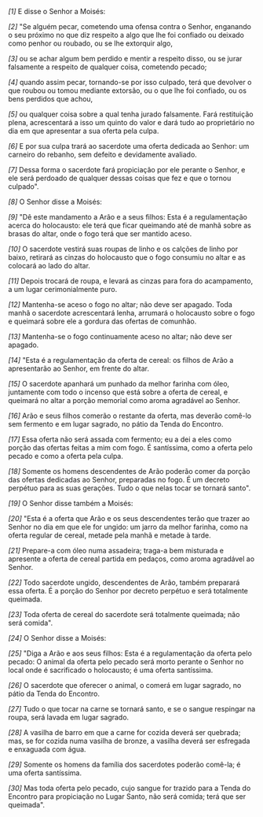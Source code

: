 *[1]* E disse o Senhor a Moisés:

*[2]* "Se alguém pecar, cometendo uma ofensa contra o Senhor, enganando o seu próximo no que diz respeito a algo que lhe foi confiado ou deixado como penhor ou roubado, ou se lhe extorquir algo,

*[3]* ou se achar algum bem perdido e mentir a respeito disso, ou se jurar falsamente a respeito de qualquer coisa, cometendo pecado;

*[4]* quando assim pecar, tornando-se por isso culpado, terá que devolver o que roubou ou tomou mediante extorsão, ou o que lhe foi confiado, ou os bens perdidos que achou,

*[5]* ou qualquer coisa sobre a qual tenha jurado falsamente. Fará restituição plena, acrescentará a isso um quinto do valor e dará tudo ao proprietário no dia em que apresentar a sua oferta pela culpa.

*[6]* E por sua culpa trará ao sacerdote uma oferta dedicada ao Senhor: um carneiro do rebanho, sem defeito e devidamente avaliado.

*[7]* Dessa forma o sacerdote fará propiciação por ele perante o Senhor, e ele será perdoado de qualquer dessas coisas que fez e que o tornou culpado".

*[8]* O Senhor disse a Moisés:

*[9]* "Dê este mandamento a Arão e a seus filhos: Esta é a regulamentação acerca do holocausto: ele terá que ficar queimando até de manhã sobre as brasas do altar, onde o fogo terá que ser mantido aceso.

*[10]* O sacerdote vestirá suas roupas de linho e os calções de linho por baixo, retirará as cinzas do holocausto que o fogo consumiu no altar e as colocará ao lado do altar.

*[11]* Depois trocará de roupa, e levará as cinzas para fora do acampamento, a um lugar cerimonialmente puro.

*[12]* Mantenha-se aceso o fogo no altar; não deve ser apagado. Toda manhã o sacerdote acrescentará lenha, arrumará o holocausto sobre o fogo e queimará sobre ele a gordura das ofertas de comunhão.

*[13]* Mantenha-se o fogo continuamente aceso no altar; não deve ser apagado.

*[14]* "Esta é a regulamentação da oferta de cereal: os filhos de Arão a apresentarão ao Senhor, em frente do altar.

*[15]* O sacerdote apanhará um punhado da melhor farinha com óleo, juntamente com todo o incenso que está sobre a oferta de cereal, e queimará no altar a porção memorial como aroma agradável ao Senhor.

*[16]* Arão e seus filhos comerão o restante da oferta, mas deverão comê-lo sem fermento e em lugar sagrado, no pátio da Tenda do Encontro.

*[17]* Essa oferta não será assada com fermento; eu a dei a eles como porção das ofertas feitas a mim com fogo. É santíssima, como a oferta pelo pecado e como a oferta pela culpa.

*[18]* Somente os homens descendentes de Arão poderão comer da porção das ofertas dedicadas ao Senhor, preparadas no fogo. É um decreto perpétuo para as suas gerações. Tudo o que nelas tocar se tornará santo".

*[19]* O Senhor disse também a Moisés:

*[20]* "Esta é a oferta que Arão e os seus descendentes terão que trazer ao Senhor no dia em que ele for ungido: um jarro da melhor farinha, como na oferta regular de cereal, metade pela manhã e metade à tarde.

*[21]* Prepare-a com óleo numa assadeira; traga-a bem misturada e apresente a oferta de cereal partida em pedaços, como aroma agradável ao Senhor.

*[22]* Todo sacerdote ungido, descendentes de Arão, também preparará essa oferta. É a porção do Senhor por decreto perpétuo e será totalmente queimada.

*[23]* Toda oferta de cereal do sacerdote será totalmente queimada; não será comida".

*[24]* O Senhor disse a Moisés:

*[25]* "Diga a Arão e aos seus filhos: Esta é a regulamentação da oferta pelo pecado: O animal da oferta pelo pecado será morto perante o Senhor no local onde é sacrificado o holocausto; é uma oferta santíssima.

*[26]* O sacerdote que oferecer o animal, o comerá em lugar sagrado, no pátio da Tenda do Encontro.

*[27]* Tudo o que tocar na carne se tornará santo, e se o sangue respingar na roupa, será lavada em lugar sagrado.

*[28]* A vasilha de barro em que a carne for cozida deverá ser quebrada; mas, se for cozida numa vasilha de bronze, a vasilha deverá ser esfregada e enxaguada com água.

*[29]* Somente os homens da família dos sacerdotes poderão comê-la; é uma oferta santíssima.

*[30]* Mas toda oferta pelo pecado, cujo sangue for trazido para a Tenda do Encontro para propiciação no Lugar Santo, não será comida; terá que ser queimada".

